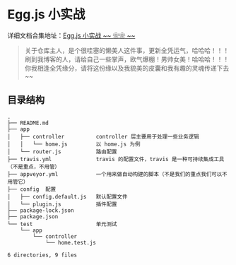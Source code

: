 # Egg.js 小实战

详细文档合集地址：[Egg.js 小实战 ~~ ❀❀ ~~](https://www.wolai.com/pCFgwMGf9ZEM3tVpYrXt9N)


> 关于仓库主人，是个很哇塞的懒美人这件事，更新全凭运气，哈哈哈！！！
刷到我博客的人，请给自己一些掌声，欧气爆棚！男帅女美！哈哈哈！！！
你我相逢全凭缘分，请将这份缘以及我貌美的皮囊和我有趣的灵魂传递下去~~

## 目录结构

```
.
├── README.md
├── app
│   ├── controller          controller 层主要用于处理一些业务逻辑
│   │   └── home.js         以 home.js 为例
│   └── router.js           路由配置
├── travis.yml              travis 的配置文件，travis 是一种可持续集成工具（不是重点，不用管）
├── appveyor.yml            一个用来做自动构建的脚本（不是我们的重点我们可以不用管它）
├── config  配置
│   ├── config.default.js   默认配置文件
│   └── plugin.js           插件配置
├── package-lock.json
├── package.json
└── test                    单元测试
    └── app
        └── controller
            └── home.test.js

6 directories, 9 files
```
